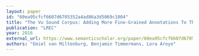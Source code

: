 ```yaml
---
layout: paper
id: "60ea95cfcf6607d6705352a4ad86a3d5069c1004"
title: "The Vu Sound Corpus: Adding More Fine-Grained Annotations To The Freesound Database"
publication: "LREC"
year: 2016
external_url: https://www.semanticscholar.org/paper/60ea95cfcf6607d6705352a4ad86a3d5069c1004
authors: "Emiel van Miltenburg, Benjamin Timmermans, Lora Aroyo"
---
```

